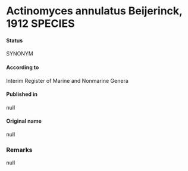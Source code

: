 Actinomyces annulatus Beijerinck, 1912 SPECIES
=======

#### Status
SYNONYM

#### According to
Interim Register of Marine and Nonmarine Genera

#### Published in
null

#### Original name
null

### Remarks
null